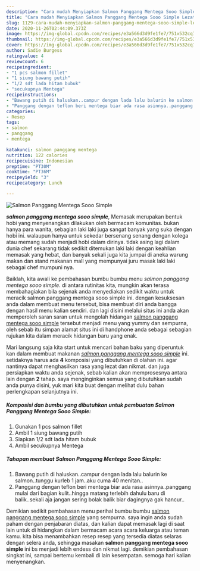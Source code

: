```yaml
---
description: "Cara mudah Menyiapkan Salmon Panggang Mentega Sooo Simple Lezat"
title: "Cara mudah Menyiapkan Salmon Panggang Mentega Sooo Simple Lezat"
slug: 1129-cara-mudah-menyiapkan-salmon-panggang-mentega-sooo-simple-lezat
date: 2020-11-26T02:44:09.373Z
image: https://img-global.cpcdn.com/recipes/e3a566d3d9fe1fe7/751x532cq70/salmon-panggang-mentega-sooo-simple-foto-resep-utama.jpg
thumbnail: https://img-global.cpcdn.com/recipes/e3a566d3d9fe1fe7/751x532cq70/salmon-panggang-mentega-sooo-simple-foto-resep-utama.jpg
cover: https://img-global.cpcdn.com/recipes/e3a566d3d9fe1fe7/751x532cq70/salmon-panggang-mentega-sooo-simple-foto-resep-utama.jpg
author: Sadie Burgess
ratingvalue: 4
reviewcount: 6
recipeingredient:
- "1 pcs salmon fillet"
- "1 siung bawang putih"
- "1/2 sdt lada hitam bubuk"
- "secukupnya Mentega"
recipeinstructions:
- "Bawang putih di haluskan..campur dengan lada lalu balurin ke salmon..tunggu kurleb 1 jam..aku cuma 40 menitan.."
- "Panggang dengan teflon beri mentega biar ada rasa asinnya..panggang mulai dari bagian kulit..hingga matang terlebih dahulu baru di balik..sekali aja jangan sering bolak balik biar dagingnya gak hancur.."
categories:
- Resep
tags:
- salmon
- panggang
- mentega

katakunci: salmon panggang mentega 
nutrition: 122 calories
recipecuisine: Indonesian
preptime: "PT30M"
cooktime: "PT36M"
recipeyield: "3"
recipecategory: Lunch

---
```



![Salmon Panggang Mentega Sooo Simple](https://img-global.cpcdn.com/recipes/e3a566d3d9fe1fe7/751x532cq70/salmon-panggang-mentega-sooo-simple-foto-resep-utama.jpg)

<b><i>salmon panggang mentega sooo simple</i></b>, Memasak merupakan bentuk hobi yang menyenangkan dilakukan oleh bermacam komunitas. bukan hanya para wanita, sebagian laki laki juga sangat banyak yang suka dengan hobi ini. walaupun hanya untuk sekedar bersenang senang dengan kolega atau memang sudah menjadi hobi dalam dirinya. tidak asing lagi dalam dunia chef sekarang tidak sedikit ditemukan laki laki dengan keahlian memasak yang hebat, dan banyak sekali juga kita jumpai di aneka warung makan dan stand makanan mall yang mempunyai juru masak laki laki sebagai chef mumpuni nya.



Baiklah, kita awali ke pembahasan bumbu bumbu menu <i>salmon panggang mentega sooo simple</i>. di antara rutinitas kita, mungkin akan terasa membahagiakan bila sejenak anda menyediakan sedikit waktu untuk meracik salmon panggang mentega sooo simple ini. dengan kesuksesan anda dalam membuat menu tersebut, bisa membuat diri anda bangga dengan hasil menu kalian sendiri. dan lagi disini melalui situs ini anda akan memperoleh saran saran untuk mengolah hidangan <u>salmon panggang mentega sooo simple</u> tersebut menjadi menu yang yummy dan sempurna, oleh sebab itu simpan alamat situs ini di handphone anda sebagai sebagian rujukan kita dalam meracik hidangan baru yang enak.


Mari langsung saja kita start untuk mencari bahan baku yang diperuntuk kan dalam membuat makanan <u><i>salmon panggang mentega sooo simple</i></u> ini. setidaknya harus ada <b>4</b> komposisi yang dibutuhkan di olahan ini. agar nantinya dapat menghasilkan rasa yang lezat dan nikmat. dan juga persiapkan waktu anda sejenak, sebab kalian akan memprosesnya antara lain dengan <b>2</b> tahap. saya menginginkan semua yang dibutuhkan sudah anda punya disini, yuk mari kita buat dengan melihat dulu bahan perlengkapan selanjutnya ini.

<!--inarticleads1-->

##### Komposisi dan bumbu yang dibutuhkan untuk pembuatan Salmon Panggang Mentega Sooo Simple:

1. Gunakan 1 pcs salmon fillet
1. Ambil 1 siung bawang putih
1. Siapkan 1/2 sdt lada hitam bubuk
1. Ambil secukupnya Mentega




<!--inarticleads2-->

##### Tahapan membuat Salmon Panggang Mentega Sooo Simple:

1. Bawang putih di haluskan..campur dengan lada lalu balurin ke salmon..tunggu kurleb 1 jam..aku cuma 40 menitan..
1. Panggang dengan teflon beri mentega biar ada rasa asinnya..panggang mulai dari bagian kulit..hingga matang terlebih dahulu baru di balik..sekali aja jangan sering bolak balik biar dagingnya gak hancur..




Demikian sedikit pembahasan menu perihal bumbu bumbu <u>salmon panggang mentega sooo simple</u> yang sempurna. saya ingin anda sudah paham dengan penjabaran diatas, dan kalian dapat memasak lagi di saat lain untuk di hidangkan dalam bermacam acara acara keluarga atau teman kamu. kita bisa menambahkan resep resep yang tersedia diatas selaras dengan selera anda, sehingga masakan <b>salmon panggang mentega sooo simple</b> ini bs menjadi lebih endess dan nikmat lagi. demikian pembahasan singkat ini, sampai bertemu kembali di lain kesempatan. semoga hari kalian menyenangkan.
